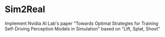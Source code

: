 # Sim2Real
Implement Nvidia AI Lab's paper "Towards Optimal Strategies for Training Self-Driving Perception Models in Simulation" based on "Lift, Splat, Shoot"
